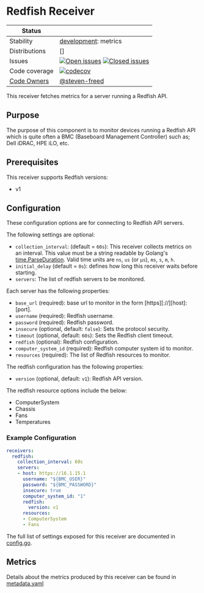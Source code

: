 # Redfish Receiver

<!-- status autogenerated section -->
| Status        |           |
| ------------- |-----------|
| Stability     | [development]: metrics   |
| Distributions | [] |
| Issues        | [![Open issues](https://img.shields.io/github/issues-search/open-telemetry/opentelemetry-collector-contrib?query=is%3Aissue%20is%3Aopen%20label%3Areceiver%2Fredfish%20&label=open&color=orange&logo=opentelemetry)](https://github.com/open-telemetry/opentelemetry-collector-contrib/issues?q=is%3Aopen+is%3Aissue+label%3Areceiver%2Fredfish) [![Closed issues](https://img.shields.io/github/issues-search/open-telemetry/opentelemetry-collector-contrib?query=is%3Aissue%20is%3Aclosed%20label%3Areceiver%2Fredfish%20&label=closed&color=blue&logo=opentelemetry)](https://github.com/open-telemetry/opentelemetry-collector-contrib/issues?q=is%3Aclosed+is%3Aissue+label%3Areceiver%2Fredfish) |
| Code coverage | [![codecov](https://codecov.io/github/open-telemetry/opentelemetry-collector-contrib/graph/main/badge.svg?component=receiver_redfish)](https://app.codecov.io/gh/open-telemetry/opentelemetry-collector-contrib/tree/main/?components%5B0%5D=receiver_redfish&displayType=list) |
| [Code Owners](https://github.com/open-telemetry/opentelemetry-collector-contrib/blob/main/CONTRIBUTING.md#becoming-a-code-owner)    | [@steven-freed](https://www.github.com/steven-freed) |

[development]: https://github.com/open-telemetry/opentelemetry-collector/blob/main/docs/component-stability.md#development
<!-- end autogenerated section -->

This receiver fetches metrics for a server running a Redfish API.

## Purpose

The purpose of this component is to monitor devices running a Redfish API which is quite often a BMC (Baseboard Management Controller) such as; Dell iDRAC, HPE iLO, etc.

## Prerequisites

This receiver supports Redfish versions:

- v1

## Configuration

These configuration options are for connecting to Redfish API servers.

The following settings are optional:

- `collection_interval`: (default = `60s`): This receiver collects metrics on an interval. This value must be a string readable by Golang's [time.ParseDuration](https://pkg.go.dev/time#ParseDuration). Valid time units are `ns`, `us` (or `µs`), `ms`, `s`, `m`, `h`.
- `initial_delay` (default = `0s`): defines how long this receiver waits before starting.
- `servers`: The list of redfish servers to be monitored.

Each server has the following properties:
- `base_url` (required): base url to monitor in the form [https][://][host]:[port].
- `username` (required): Redfish username.
- `password` (required): Redfish password.
- `insecure` (optional, default: `false`): Sets the protocol security.
- `timeout` (optional, default: `60s`): Sets the Redfish client timeout.
- `redfish` (optional): Redfish configuration.
- `computer_system_id` (required): Redfish computer system id to monitor.
- `resources` (required): The list of Redfish resources to monitor.

The redfish configuration has the following properties:
- `version` (optional, default: `v1`): Redfish API version.

The redfish resource options include the below:
- ComputerSystem
- Chassis
- Fans
- Temperatures

### Example Configuration

```yaml
receivers:
  redfish:
    collection_interval: 60s
    servers:
    - host: https://16.1.15.1
      username: "${BMC_USER}"
      password: "${BMC_PASSWORD}"
      insecure: true
      computer_system_id: "1"
      redfish:
        version: v1
      resources:
      - ComputerSystem
      - Fans
```

The full list of settings exposed for this receiver are documented in [config.go](./config.go).

## Metrics

Details about the metrics produced by this receiver can be found in [metadata.yaml](./metadata.yaml)
